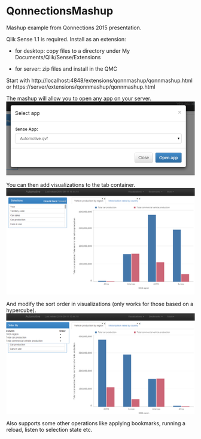 # QonnectionsMashup
Mashup example from Qonnections 2015 presentation.

Qlik Sense 1.1 is required. Install as an extension:

- for desktop: copy files to a directory under My Documents/Qlik/Sense/Extensions

- for server: zip files and install in the QMC

Start with http://localhost:4848/extensions/qonnmashup/qonnmashup.html 
or https://server/extensions/qonnmashup/qonnmashup.html

The mashup will allow you to open any app on your server.
![](qonnmashup1.png)
 
You can then add visualizations to the tab container. 
![](qonnmashup2.png)

And modify the sort order in visualizations (only works for those based on a hypercube).
![](qonnmashup3.png)

Also supports some other operations like applying bookmarks, running a reload, listen to selection state etc.


